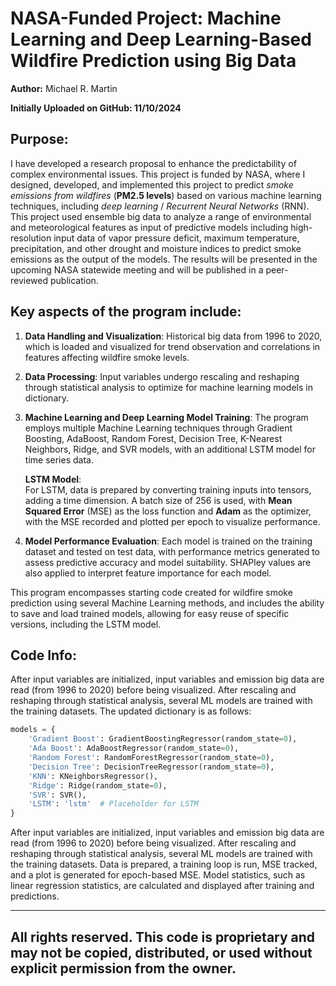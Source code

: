 # NASA-Funded Project: Machine Learning and Deep Learning-Based Wildfire Prediction using Big Data
**Author:** Michael R. Martin

**Initially Uploaded on GitHub: 11/10/2024**

## Purpose:  
I have developed a research proposal to enhance the predictability of complex environmental issues. This project is funded by NASA, where I designed, developed, and implemented this project to predict *smoke emissions from wildfires* (**PM2.5 levels**) based on various machine learning techniques, including *deep learning* / *Recurrent Neural Networks* (RNN). This project used ensemble big data to analyze a range of environmental and meteorological features as input of predictive models including high-resolution input data of vapor pressure deficit, maximum temperature, precipitation, and other drought and moisture indices to predict smoke emissions as the output of the models. The results will be presented in the upcoming NASA statewide meeting and will be published in a peer-reviewed publication.

## Key aspects of the program include:

1. **Data Handling and Visualization**: Historical big data from 1996 to 2020, which is loaded and visualized for trend observation and correlations in features affecting wildfire smoke levels.
2. **Data Processing**: Input variables undergo rescaling and reshaping through statistical analysis to optimize for machine learning models in dictionary.
3. **Machine Learning and Deep Learning Model Training**: The program employs multiple Machine Learning techniques through Gradient Boosting, AdaBoost, Random Forest, Decision Tree, K-Nearest Neighbors, Ridge, and SVR models, with an additional LSTM model for time series data.
   
   **LSTM Model**:  
   For LSTM, data is prepared by converting training inputs into tensors, adding a time dimension. A batch size of 256 is used, with **Mean Squared Error** (MSE) as the loss function and **Adam** as the optimizer, with the MSE recorded and plotted per epoch to visualize performance.
5. **Model Performance Evaluation**: Each model is trained on the training dataset and tested on test data, with performance metrics generated to assess predictive accuracy and model suitability. SHAPley values are also applied to interpret feature importance for each model.

This program encompasses starting code created for wildfire smoke prediction using several Machine Learning methods, and includes the ability to save and load trained models, allowing for easy reuse of specific versions, including the LSTM model.

## Code Info:  
After input variables are initialized, input variables and emission big data are read (from 1996 to 2020) before being visualized. After rescaling and reshaping through statistical analysis, several ML models are trained with the training datasets. The updated dictionary is as follows:
   ```python
   models = {
       'Gradient Boost': GradientBoostingRegressor(random_state=0),
       'Ada Boost': AdaBoostRegressor(random_state=0),
       'Random Forest': RandomForestRegressor(random_state=0),
       'Decision Tree': DecisionTreeRegressor(random_state=0),
       'KNN': KNeighborsRegressor(),
       'Ridge': Ridge(random_state=0),
       'SVR': SVR(),
       'LSTM': 'lstm'  # Placeholder for LSTM
   }
   ```
After input variables are initialized, input variables and emission big data are read (from 1996 to 2020) before being visualized. After rescaling and reshaping through statistical analysis, several ML models are trained with the training datasets. Data is prepared, a training loop is run, MSE tracked, and a plot is generated for epoch-based MSE. Model statistics, such as linear regression statistics, are calculated and displayed after training and predictions.

---
All rights reserved. This code is proprietary and may not be copied, distributed, or used without explicit permission from the owner.
---
